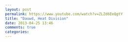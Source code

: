 ```yaml
---
layout: post
permalink: https://www.youtube.com/watch?v=ZLZd6EeQgtY
title: "Dauwd, Heat Division"
date: 2013-04-25 13:46
comments: true
categories: 
---
```

